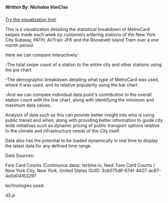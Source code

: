 #####  Written By: Nicholas VanCise

[Try the visualization live!](https://raw.githack.com/thenick775/terbine_visualizations/livepreview/new_york_fare_card_vis/new_york_fare_Card_src/src/dashboard.html)

This is a visualization detailing the statistical breakdown of MetroCard swipes made each week by customers entering stations of the New York City Subway, PATH, AirTrain JFK and the Roosevelt Island Tram over a one month period.

Here we can compare interactively:

-The total swipe count of a station to the entire city and other stations using the pie chart.

-The demographic breakdown detailing what type of MetroCard was used, where it was used, and its relative popularity using the bar chart.

-And we can compare individual data point's contribution to the overall station count with the line chart, along with identifying the minimum and maximum data values.

Analysis of data such as this can provide better insight into who is using public transit and when, 
along with providing better information to guide city wide initiatives such as dynamic pricing 
of public transport options relative to the climate and infrastructure needs of the City itself.

Data also has the potential to be loaded dynamically in real time to display the latest data for any defined time range.

Data Sources:

Fare Card Counts (Continuous data): terbine.io, feed: Fare Card Counts / New York City, New York, United States GUID: 3cb075d6-674f-4427-ac87-4a5d04163297

technologies used:

d3.js
